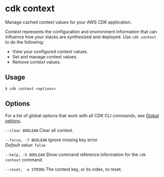 # cdk context<a name="ref-cli-cmd-context"></a>

Manage cached context values for your AWS CDK application\.

*Context* represents the configuration and environment information that can influence how your stacks are synthesized and deployed\. Use `cdk context` to do the following:
+ View your configured context values\.
+ Set and manage context values\.
+ Remove context values\.

## Usage<a name="ref-cli-cmd-context-usage"></a>

```
$ cdk context <options>
```

## Options<a name="ref-cli-cmd-context-options"></a>

For a list of global options that work with all CDK CLI commands, see [Global options](ref-cli-cmd.md#ref-cli-cmd-options)\.

`--clear BOOLEAN`  <a name="ref-cli-cmd-context-options-clear"></a>
Clear all context\.

`--force, -f BOOLEAN`  <a name="ref-cli-cmd-context-options-force"></a>
Ignore missing key error\.  
*Default value*: `false`

`--help, -h BOOLEAN`  <a name="ref-cli-cmd-context-options-help"></a>
Show command reference information for the `cdk context` command\.

`--reset, -e STRING`  <a name="ref-cli-cmd-context-options-reset"></a>
The context key, or its index, to reset\.